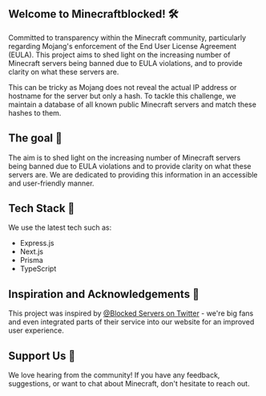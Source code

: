 ## Welcome to Minecraftblocked! 🛠️
Committed to transparency within the Minecraft community, particularly regarding Mojang's enforcement of the End User License Agreement (EULA). This project aims to shed light on the increasing number of Minecraft servers being banned due to EULA violations, and to provide clarity on what these servers are.

This can be tricky as Mojang does not reveal the actual IP address or hostname for the server but only a hash. To tackle this challenge, we maintain a database of all known public Minecraft servers and match these hashes to them. 

## The goal 🚀
The aim is to shed light on the increasing number of Minecraft servers being banned due to EULA violations and to provide clarity on what these servers are. We are dedicated to providing this information in an accessible and user-friendly manner.

## Tech Stack 🧰

We use the latest tech such as:
- Express.js
- Next.js
- Prisma
- TypeScript

## Inspiration and Acknowledgements 🎨

This project was inspired by [@Blocked Servers on Twitter](link-to-blocked-servers-twitter) - we're big fans and even integrated parts of their service into our website for an improved user experience.

## Support Us 💪

We love hearing from the community! If you have any feedback, suggestions, or want to chat about Minecraft, don't hesitate to reach out.

